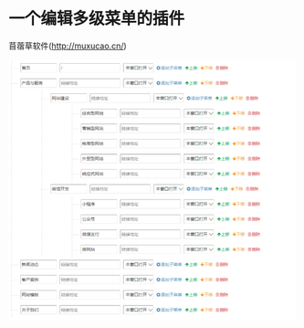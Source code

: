 # 一个编辑多级菜单的插件

苜蓿草软件(http://muxucao.cn/)

![多级菜单编辑](https://github.com/muxucao/Nvigator/blob/master/9930112-154ba6725046fd79.png)

